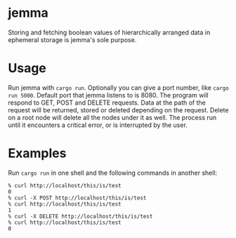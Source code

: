 # jemma

Storing and fetching boolean values of hierarchically arranged data in ephemeral storage is jemma's sole purpose.

# Usage

Run jemma with `cargo run`. Optionally you can give a port number, like `cargo run 5000`. Default port that jemma listens to is 8080.
The program will respond to GET, POST and DELETE requests. Data at the path of the request will be returned, stored or deleted depending on the request. Delete on a root node will delete all the nodes under it as well. The process run until it encounters a critical error, or is interrupted by the user.

# Examples

Run `cargo run` in one shell and the following commands in another shell:

    % curl http://localhost/this/is/test
    0                                                                                                                  
    % curl -X POST http://localhost/this/is/test
    % curl http://localhost/this/is/test     
    1                                                                                                                   
    % curl -X DELETE http://localhost/this/is/test
    % curl http://localhost/this/is/test          
    0
